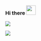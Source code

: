 ### Hi there <img src="https://raw.githubusercontent.com/MartinHeinz/MartinHeinz/master/wave.gif" width="30">

![](https://github-readme-stats.vercel.app/api?username=gumsu&show_icons=true)


<a href="https://solved.ac/d00h22">
  <img src="http://mazassumnida.wtf/api/mini/generate_badge?boj=d00h22">
<!--
**gumsu/gumsu** is a ✨ _special_ ✨ repository because its `README.md` (this file) appears on your GitHub profile.

Here are some ideas to get you started:

- 🔭 I’m currently working on ...
- 🌱 I’m currently learning ...
- 👯 I’m looking to collaborate on ...
- 🤔 I’m looking for help with ...
- 💬 Ask me about ...
- 📫 How to reach me: ...
- 😄 Pronouns: ...
- ⚡ Fun fact: ...
-->
